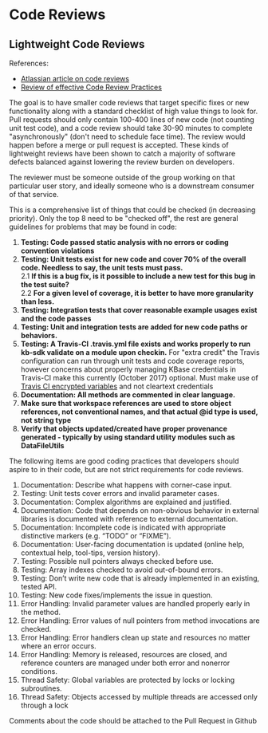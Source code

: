 # Code Reviews #

## Lightweight Code Reviews ##

References:
* [Atlassian article on code reviews](https://www.atlassian.com/agile/code-reviews)
* [Review of effective Code Review Practices](http://www.ibm.com/developerworks/rational/library/11-proven-practices-for-peer-review/)

The goal is to have smaller code reviews that target specific fixes or new functionality along with a standard checklist of high value things to look for. Pull requests should only contain 100-400 lines of new code (not counting unit test code), and a code review should take 30-90 minutes to complete "asynchronously" (don't need to schedule face time). The review would happen before a merge or pull request is accepted. These kinds of lightweight reviews have been shown to catch a majority of software defects balanced against lowering the review burden on developers.

The reviewer must be someone outside of the group working on that particular user story, and ideally someone who is a downstream consumer of that service.

This is a comprehensive list of things that could be checked (in decreasing priority). Only the top 8 need to be "checked off", the rest are general guidelines for problems that may be found in code:

1. **Testing: Code passed static analysis with no errors or coding convention violations**
2. **Testing: Unit tests exist for new code and cover 70% of the overall code. Needless to say, the unit tests must pass.**  
2.1 **If this is a bug fix, is it possible to include a new test for this bug in the test suite?**  
2.2 **For a given level of coverage, it is better to have more granularity than less.**  
3. **Testing: Integration tests that cover reasonable example usages exist and the code passes**
4. **Testing: Unit and integration tests are added for new code paths or behaviors.**
5. **Testing: A Travis-CI .travis.yml file exists and works properly to run kb-sdk validate on a module upon checkin.** For "extra credit" the Travis configuration can run through unit tests and code coverage reports, however concerns about properly managing KBase credentials in Travis-CI make this currently (October 2017) optional. Must make use of [Travis CI encrypted variables](https://docs.travis-ci.com/user/environment-variables/#Defining-encrypted-variables-in-.travis.yml) and not cleartext credentials
5. **Documentation: All methods are commented in clear language.**
5. **Make sure that workspace references are used to store object references, not conventional names, and that actual @id type is used, not string type**
5. **Verify that objects updated/created have proper provenance generated - typically by using standard utility modules such as DataFileUtils**



The following items are good coding practices that developers should aspire to in their code, but are not strict requirements for code reviews.

1. Documentation: Describe what happens with corner-case input.
2. Testing: Unit tests cover errors and invalid parameter cases.
3. Documentation: Complex algorithms are explained and justified.
4. Documentation: Code that depends on non-obvious behavior in external libraries is documented with reference to external documentation.
5. Documentation: Incomplete code is indicated with appropriate distinctive markers (e.g. “TODO” or “FIXME”).
6. Documentation: User-facing documentation is updated (online help, contextual help, tool-tips, version history).
7. Testing: Possible null pointers always checked before use.
8. Testing: Array indexes checked to avoid out-of-bound errors.
9. Testing: Don’t write new code that is already implemented in an existing, tested API.
10. Testing: New code fixes/implements the issue in question.
11. Error Handling: Invalid parameter values are handled properly early in the method.
12. Error Handling: Error values of null pointers from method invocations are checked.
13. Error Handling: Error handlers clean up state and resources no matter where an error occurs.
14. Error Handling: Memory is released, resources are closed, and reference counters are managed under both error and nonerror conditions.
15. Thread Safety: Global variables are protected by locks or locking subroutines.
16. Thread Safety: Objects accessed by multiple threads are accessed only through a lock

Comments about the code should be attached to the Pull Request in Github
